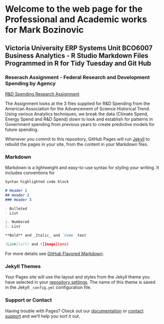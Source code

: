 # Welcome to the web page for the Professional and Academic works for Mark Bozinovic

## Victoria University ERP Systems Unit BCO6007 Business Analytics - R Studio Markdown Files Programmed in R for Tidy Tuesday and Git Hub

### Reserach Assignment - Federal Research and Development Spending by Agency
[R&D Spending Research Assignment](https://rpubs.com/mark_bozinovic/684579) 

The Assignment looks at the 3 files supplied for R&D Spending from the American Association for the Advancement of Science Historical Trend.
Using various Analytics techniques, we break the data (Climate Spend, Energy Spend and R&D Spend) down to look and establish for patterns
in Government spending from previous years to create predictive models for future spending.

Whenever you commit to this repository, GitHub Pages will run [Jekyll](https://jekyllrb.com/) to rebuild the pages in your site, from the content in your Markdown files.

### Markdown

Markdown is a lightweight and easy-to-use syntax for styling your writing. It includes conventions for

```markdown
Syntax highlighted code block

# Header 1
## Header 2
### Header 3

- Bulleted
- List

1. Numbered
2. List

**Bold** and _Italic_ and `Code` text

[Link](url) and ![Image](src)
```

For more details see [GitHub Flavored Markdown](https://guides.github.com/features/mastering-markdown/).

### Jekyll Themes

Your Pages site will use the layout and styles from the Jekyll theme you have selected in your [repository settings](https://github.com/MarkBozinovic/Mark_Bozinovic/settings). The name of this theme is saved in the Jekyll `_config.yml` configuration file.

### Support or Contact

Having trouble with Pages? Check out our [documentation](https://docs.github.com/categories/github-pages-basics/) or [contact support](https://github.com/contact) and we’ll help you sort it out.
